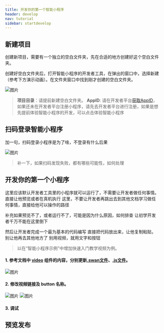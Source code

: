 ```yaml
---
title: 开发你的第一个智能小程序
header: develop
nav: tutorial
sidebar: startdevelop
---
```


## 新建项目

创建新项目，需要有一个独立的空白文件夹，先在合适的地方创建好这个空白文件夹。

创建好空白文件夹后，打开智能小程序的开发者工具，在弹出的窗口中，选择新建（参考下方演示动画）。在文件夹窗口中找到刚才创建的空白文件夹。

![图片](../../../img/tutorial/start/start1.gif)

> **项目目录**：请提前新建空白文件夹。
> **AppID**: 请在开发者平台[获取AppID](https://smartprogram.baidu.com/docs/introduction/register_prepare/#获取-AppID)，如果还未在开发者平台注册小程序，请先去开发者平台进行注册，如果是想先提前体验智能小程序的开发，可以点击体验智能小程序

## 扫码登录智能小程序

加一句，扫码登录小程序是为了啥，不登录有什么后果

![图片](../../../img/tutorial/start/start2.png)

> 补一下，如果扫码发现失败，都有哪些可能性，如何处理

## 开发你的第一个小程序

这里应该默认开发者工具里的小程序就可以运行了，不需要让开发者做任何事情。
直接让他预览或者在真机执行
这里，不要让开发者再跳出去到其他文档学习做任何事情，直接给他可以操作的路径

补充如果预览不了，或者运行不了，可能是因为什么原因，如何排查
让初学开发者千万不能在这里倒下

然后让开发者完成一个最为基本的代码编写
直接把代码放出来，让他复制粘贴，别让他再去其他地方了
别用视频，就用文字和按钮

> 以在“智能小程序示例”中增加快速入门教学视频为例。

#### 1. 参考文档中 [video](/develop/component/media_video/) 组件的内容，分别更新[.swan文件](/develop/tutorial/dev/)、[.js文件](/develop/tutorial/devjs/)。

![图片](../../../img/tutorial/start/start3.gif)

#### 2. 修改视频链接及 button 名称。 

![图片](../../../img/tutorial/start/start4.png)
![图片](../../../img/tutorial/start/start5.png)


#### 3. 调试

## 预览发布

